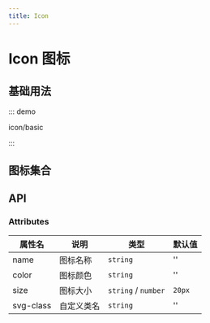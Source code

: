 ```yaml
---
title: Icon
---
```


# Icon 图标

## 基础用法

::: demo

icon/basic

:::

## 图标集合

<demo src="../example/icon/list.vue" />


## API
### Attributes

属性名     | 说明 | 类型 | 默认值
----------| --- | ---- | ---
name      | 图标名称    | `string` | ''
color     | 图标颜色    | `string` | ''
size      | 图标大小    | `string` / `number` | `20px`
svg-class | 自定义类名   | `string`            | ''
